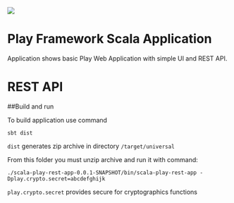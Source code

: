 [<img src="https://img.shields.io/travis/playframework/play-scala-anorm-example.svg"/>](https://travis-ci.org/playframework/play-scala-anorm-example)

# Play Framework Scala Application

Application shows basic Play Web Application with simple UI and REST API. 

# REST API

 


##Build and run

To build application use command

    sbt dist

`dist` generates zip archive in directory `/target/universal`

From this folder you must unzip archive and run it with command:

    ./scala-play-rest-app-0.0.1-SNAPSHOT/bin/scala-play-rest-app -Dplay.crypto.secret=abcdefghijk

`play.crypto.secret` provides secure for cryptographics functions